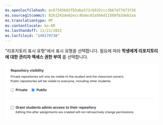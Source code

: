 ```yaml
---
ms.openlocfilehash: ec67345b92fb3aba571c6932ccc3b67d77473726
ms.sourcegitcommit: 82b1242de02ecc4bdec02a5b6d11568fb2deb1aa
ms.translationtype: MT
ms.contentlocale: ko-KR
ms.lasthandoff: 11/21/2022
ms.locfileid: "148179730"
---
```

"리포지토리 표시 유형"에서 표시 유형을 선택합니다. 필요에 따라 **학생에게 리포지토리에 대한 관리자 액세스 권한 부여** 를 선택합니다.

<div class="procedural-image-wrapper">
  <img alt="Visibility options for assignment repositories" class="procedural-image-wrapper" src="/assets/images/help/classroom/assignments-choose-repository-visibility.png">
</div>
